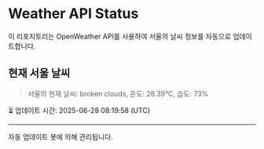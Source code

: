 
# Weather API Status

이 리포지토리는 OpenWeather API를 사용하여 서울의 날씨 정보를 자동으로 업데이트합니다.

## 현재 서울 날씨
> 서울의 현재 날씨: broken clouds, 온도: 28.39°C, 습도: 73%

⏳ 업데이트 시간: 2025-06-28 08:19:58 (UTC)

---
자동 업데이트 봇에 의해 관리됩니다.
